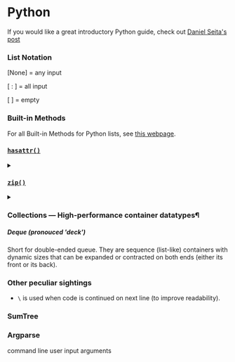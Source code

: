 # Python

If you would like a great introductory Python guide, check out [Daniel Seita's post](https://danieltakeshi.github.io/2013/07/05/ten-things-python-programmers-should-know/)

### List Notation

[None] = any input 

[ : ] = all input

[ ] = empty

### Built-in Methods

For all Built-in Methods for Python lists, see [this webpage](https://www.programiz.com/python-programming/list#built).

### [`hasattr()`](https://www.programiz.com/python-programming/methods/built-in/hasattr) 
<details> 
   <summary>  </summary>
<p>

Checks if an object has an attribute by passing in the name to search for it. Returns a boolean.

Example: 
```
#----- script ---------

class Person:
    age = 23
    name = 'Adam'

person = Person()

print('Person has age?:', hasattr(person, 'age'))
print('Person has salary?:', hasattr(person, 'salary'))
#----- shell output -----

Person has age?: True
Person has salary?: False
```
</p>
</details>

### [`zip()`](https://www.programiz.com/python-programming/methods/built-in/zip)
<details> 
   <summary>  </summary>
<p>
Takes an iterator object and returns an iterator of tuple that are aggregated. 

Example: 
```
#----- script ---------
numberList = [1, 2, 3]
strList = ['one', 'two', 'three']

# No iterables are passed
result = zip()

# Converting itertor to list
resultList = list(result)
print(resultList)

# Two iterables are passed
result = zip(numberList, strList)

# Converting itertor to set
resultSet = set(result)
print(resultSet)

#----- shell output -----
[]
{(2, 'two'), (3, 'three'), (1, 'one')}
```
</p>
</details>

### Collections — High-performance container datatypes¶

##### Deque (pronouced 'deck') 
Short for double-ended queue. They are sequence (list-like) containers with dynamic sizes that can be expanded or contracted on both ends (either its front or its back).





### Other peculiar sightings 

- `\` is used when code is continued on next line (to improve readability).

### SumTree

### Argparse

command line user input arguments
